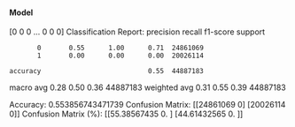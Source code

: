 #### Model
[0 0 0 ... 0 0 0]
Classification Report:
              precision    recall  f1-score   support

           0       0.55      1.00      0.71  24861069
           1       0.00      0.00      0.00  20026114

    accuracy                           0.55  44887183
   macro avg       0.28      0.50      0.36  44887183
weighted avg       0.31      0.55      0.39  44887183

Accuracy: 0.553856743471739
Confusion Matrix:
[[24861069        0]
 [20026114        0]]
Confusion Matrix (%):
[[55.38567435  0.        ]
 [44.61432565  0.        ]]

